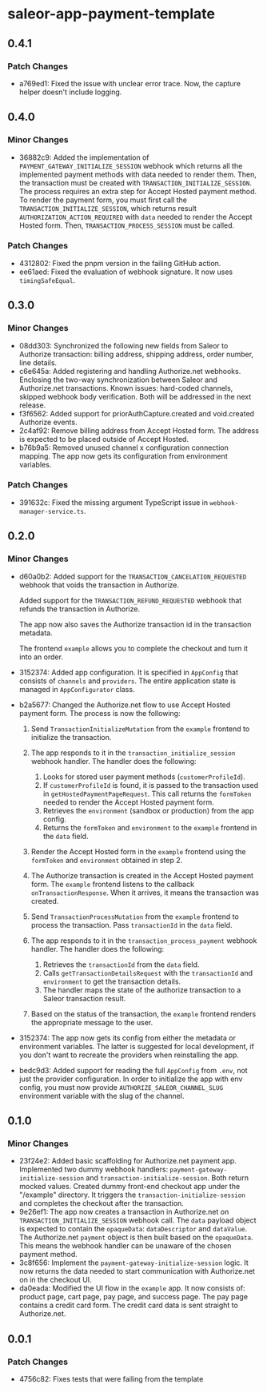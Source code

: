 # saleor-app-payment-template

## 0.4.1

### Patch Changes

- a769ed1: Fixed the issue with unclear error trace. Now, the capture helper doesn't include logging.

## 0.4.0

### Minor Changes

- 36882c9: Added the implementation of `PAYMENT_GATEWAY_INITIALIZE_SESSION` webhook which returns all the implemented payment methods with data needed to render them. Then, the transaction must be created with `TRANSACTION_INITIALIZE_SESSION`. The process requires an extra step for Accept Hosted payment method. To render the payment form, you must first call the `TRANSACTION_INITIALIZE_SESSION`, which returns result `AUTHORIZATION_ACTION_REQUIRED` with `data` needed to render the Accept Hosted form. Then, `TRANSACTION_PROCESS_SESSION` must be called.

### Patch Changes

- 4312802: Fixed the pnpm version in the failing GitHub action.
- ee61aed: Fixed the evaluation of webhook signature. It now uses `timingSafeEqual`.

## 0.3.0

### Minor Changes

- 08dd303: Synchronized the following new fields from Saleor to Authorize transaction: billing address, shipping address, order number, line details.
- c6e645a: Added registering and handling Authorize.net webhooks. Enclosing the two-way synchronization between Saleor and Authorize.net transactions. Known issues: hard-coded channels, skipped webhook body verification. Both will be addressed in the next release.
- f3f6562: Added support for priorAuthCapture.created and void.created Authorize events.
- 2c4af92: Remove billing address from Accept Hosted form. The address is expected to be placed outside of Accept Hosted.
- b76b9a5: Removed unused channel x configuration connection mapping. The app now gets its configuration from environment variables.

### Patch Changes

- 391632c: Fixed the missing argument TypeScript issue in `webhook-manager-service.ts`.

## 0.2.0

### Minor Changes

- d60a0b2: Added support for the `TRANSACTION_CANCELATION_REQUESTED` webhook that voids the transaction in Authorize.

  Added support for the `TRANSACTION_REFUND_REQUESTED` webhook that refunds the transaction in Authorize.

  The app now also saves the Authorize transaction id in the transaction metadata.

  The frontend `example` allows you to complete the checkout and turn it into an order.

- 3152374: Added app configuration. It is specified in `AppConfig` that consists of `channels` and `providers`. The entire application state is managed in `AppConfigurator` class.
- b2a5677: Changed the Authorize.net flow to use Accept Hosted payment form. The process is now the following:

  1. Send `TransactionInitializeMutation` from the `example` frontend to initialize the transaction.
  2. The app responds to it in the `transaction_initialize_session` webhook handler. The handler does the following:

     1. Looks for stored user payment methods (`customerProfileId`).
     2. If `customerProfileId` is found, it is passed to the transaction used in `getHostedPaymentPageRequest`. This call returns the `formToken` needed to render the Accept Hosted payment form.
     3. Retrieves the `environment` (sandbox or production) from the app config.
     4. Returns the `formToken` and `environment` to the `example` frontend in the `data` field.

  3. Render the Accept Hosted form in the `example` frontend using the `formToken` and `environment` obtained in step 2.
  4. The Authorize transaction is created in the Accept Hosted payment form. The `example` frontend listens to the callback `onTransactionResponse`. When it arrives, it means the transaction was created.
  5. Send `TransactionProcessMutation` from the `example` frontend to process the transaction. Pass `transactionId` in the `data` field.
  6. The app responds to it in the `transaction_process_payment` webhook handler. The handler does the following:

     1. Retrieves the `transactionId` from the `data` field.
     2. Calls `getTransactionDetailsRequest` with the `transactionId` and `environment` to get the transaction details.
     3. The handler maps the state of the authorize transaction to a Saleor transaction result.

  7. Based on the status of the transaction, the `example` frontend renders the appropriate message to the user.

- 3152374: The app now gets its config from either the metadata or environment variables. The latter is suggested for local development, if you don't want to recreate the providers when reinstalling the app.
- bedc9d3: Added support for reading the full `AppConfig` from `.env`, not just the provider configuration. In order to initialize the app with env config, you must now provide `AUTHORIZE_SALEOR_CHANNEL_SLUG` environment variable with the slug of the channel.

## 0.1.0

### Minor Changes

- 23f24e2: Added basic scaffolding for Authorize.net payment app. Implemented two dummy webhook handlers: `payment-gateway-initialize-session` and `transaction-initialize-session`. Both return mocked values. Created dummy front-end checkout app under the "/example" directory. It triggers the `transaction-initialize-session` and completes the checkout after the transaction.
- 9e26ef1: The app now creates a transaction in Authorize.net on `TRANSACTION_INITIALIZE_SESSION` webhook call. The `data` payload object is expected to contain the `opaqueData`: `dataDescriptor` and `dataValue`. The Authorize.net `payment` object is then built based on the `opaqueData`. This means the webhook handler can be unaware of the chosen payment method.
- 3c8f656: Implement the `payment-gateway-initialize-session` logic. It now returns the data needed to start communication with Authorize.net on in the checkout UI.
- da0eada: Modified the UI flow in the `example` app. It now consists of: product page, cart page, pay page, and success page. The pay page contains a credit card form. The credit card data is sent straight to Authorize.net.

## 0.0.1

### Patch Changes

- 4756c82: Fixes tests that were failing from the template
